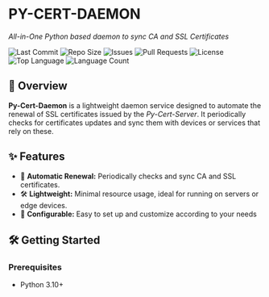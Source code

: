 # PY-CERT-DAEMON

*All-in-One Python based daemon to sync CA and SSL Certificates*

![Last Commit](https://img.shields.io/github/last-commit/pingmyheart/Py-Cert-Daemon)
![Repo Size](https://img.shields.io/github/repo-size/pingmyheart/Py-Cert-Daemon)
![Issues](https://img.shields.io/github/issues/pingmyheart/Py-Cert-Daemon)
![Pull Requests](https://img.shields.io/github/issues-pr/pingmyheart/Py-Cert-Daemon)
![License](https://img.shields.io/github/license/pingmyheart/Py-Cert-Daemon)
![Top Language](https://img.shields.io/github/languages/top/pingmyheart/Py-Cert-Daemon)
![Language Count](https://img.shields.io/github/languages/count/pingmyheart/Py-Cert-Daemon)

## 🚀 Overview

**Py-Cert-Daemon** is a lightweight daemon service designed to automate the renewal of SSL certificates issued by the
*Py-Cert-Server*. It periodically checks for certificates updates and sync them with devices or services that rely on
these.

## ✨ Features
- 🔄 **Automatic Renewal:** Periodically checks and sync CA and SSL certificates.
- 🛠️ **Lightweight:** Minimal resource usage, ideal for running on servers or edge devices.
- 🔧 **Configurable:** Easy to set up and customize according to your needs

## 🛠️ Getting Started
### Prerequisites
- Python 3.10+